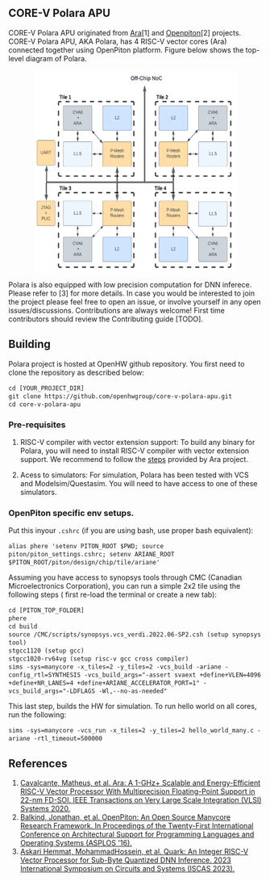 ## CORE-V Polara APU

CORE-V Polara APU originated from [Ara](https://github.com/pulp-platform/ara)[1] and [Openpiton](https://github.com/PrincetonUniversity/openpiton)[2] projects. CORE-V Polara APU, AKA Polara, has 4 RISC-V vector cores (Ara) connected together using OpenPiton platform. Figure below shows the top-level diagram of Polara. 

<!-- ![Polara Toplevel](docs/Polara_toplevel.png). -->
<p align="center">
<img src="docs/Polara_toplevel.png" width="400" height="400"/>
</p>


Polara is also equipped with low precision computation for DNN inferece. Please refer to [3] for more details. In case you would be interested to join the project please feel free to open an issue, or involve yourself in any open issues/discussions. Contributions are always welcome! First time contributors should review the Contributing guide [TODO].


## Building

Polara project is hosted at OpenHW github repository. You first need to clone the repository as described below:

    cd [YOUR_PROJECT_DIR]
    git clone https://github.com/openhwgroup/core-v-polara-apu.git
    cd core-v-polara-apu

### Pre-requisites

1. RISC-V compiler with vector extension support: To build any binary for Polara, you will need to install RISC-V compiler with vector extension support. We recommend to follow the [steps](https://github.com/pulp-platform/ara#toolchain) provided by Ara project.

2. Acess to simulators: For simulation, Polara has been tested with VCS and Modelsim/Questasim. You will need to have access to one of these simulators. 

### OpenPiton specific env setups. 

Put this inyour `.cshrc` (if you are using bash, use proper bash equivalent):
    
    alias phere 'setenv PITON_ROOT $PWD; source piton/piton_settings.cshrc; setenv ARIANE_ROOT $PITON_ROOT/piton/design/chip/tile/ariane'

Assuming you have access to synopsys tools through CMC (Canadian Microelectronics Corporation), you can run a simple 2x2 tile using the following steps ( first re-load the terminal or create a new tab):

    cd [PITON_TOP_FOLDER]
    phere
    cd build
    source /CMC/scripts/synopsys.vcs_verdi.2022.06-SP2.csh (setup synopsys tool)
    stgcc1120 (setup gcc)
    stgcc1020-rv64vg (setup risc-v gcc cross compiler)
    sims -sys=manycore -x_tiles=2 -y_tiles=2 -vcs_build -ariane -config_rtl=SYNTHESIS -vcs_build_args="-assert svaext +define+VLEN=4096 +define+NR_LANES=4 +define+ARIANE_ACCELERATOR_PORT=1" -vcs_build_args="-LDFLAGS -Wl,--no-as-needed"

This last step, builds the HW for simulation. To run hello world on all cores, run the following:

    sims -sys=manycore -vcs_run -x_tiles=2 -y_tiles=2 hello_world_many.c -ariane -rtl_timeout=500000


## References
1. [Cavalcante, Matheus, et al. Ara: A 1-GHz+ Scalable and Energy-Efficient RISC-V Vector Processor With Multiprecision Floating-Point Support in 22-nm FD-SOI. IEEE Transactions on Very Large Scale Integration (VLSI) Systems 2020.](https://ieeexplore.ieee.org/document/8918510)
2. [Balkind, Jonathan, et al. OpenPiton: An Open Source Manycore Research Framework. In Proceedings of the Twenty-First International Conference on Architectural Support for Programming Languages and Operating Systems (ASPLOS '16).](https://dl.acm.org/doi/abs/10.1145/2954679.2872414)
3. [Askari Hemmat, MohammadHossein, et al. Quark: An Integer RISC-V Vector Processor for Sub-Byte Quantized DNN Inference. 2023 International Symposium on Circuits and Systems (ISCAS 2023).](https://arxiv.org/pdf/2302.05996.pdf)
